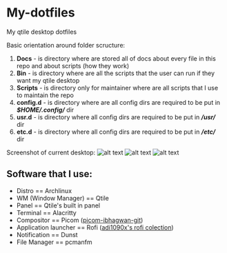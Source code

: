 # My-dotfiles
My qtile desktop dotfiles

Basic orientation around folder scructure: 
1. **Docs** - is directory where are stored all of docs about every file in this repo and about scripts (how they work)
2. **Bin** - is directory where are all the scripts that the user can run if they want my qtile desktop
3. **Scripts** - is directory only for maintainer where are all scripts that I use to maintain the repo 
4. **config.d** - is directory where are all config dirs are required to be put in ***$HOME/.config/*** dir 
5. **usr.d** - is directory where all config dirs are required to be put in ***/usr/*** dir
6. **etc.d** - is directory where all config dirs are required to be put in ***/etc/*** dir

Screenshot of current desktop:
![alt text](https://github.com/coevoe/My-dotfiles/blob/main/Screenshots/Screenshot.png)
![alt text](https://github.com/coevoe/My-dotfiles/blob/main/Screenshots/Screenshot1.png)
![alt text](https://github.com/coevoe/My-dotfiles/blob/main/Screenshots/Screenshot2.png)

## Software that I use:
* Distro               == Archlinux
* WM (Window Manager)  == Qtile
* Panel                == Qtile's built in panel
* Terminal             == Alacritty
* Compositor           == Picom ([picom-ibhagwan-git](https://github.com/ibhagwan/picom))
* Application launcher == Rofi ([adi1090x's rofi colection](https://github.com/adi1090x/rofi))
* Notification         == Dunst
* File Manager         == pcmanfm
